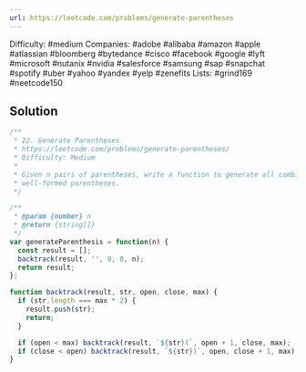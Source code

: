 ```yaml
---
url: https://leetcode.com/problems/generate-parentheses
---
```


Difficulty: #medium
Companies: #adobe #alibaba #amazon #apple #atlassian #bloomberg #bytedance #cisco #facebook #google #lyft #microsoft #nutanix #nvidia #salesforce #samsung #sap #snapchat #spotify #uber #yahoo #yandex #yelp #zenefits
Lists: #grind169 #neetcode150

## Solution

```javascript
/**
 * 22. Generate Parentheses
 * https://leetcode.com/problems/generate-parentheses/
 * Difficulty: Medium
 *
 * Given n pairs of parentheses, write a function to generate all combinations of
 * well-formed parentheses.
 */

/**
 * @param {number} n
 * @return {string[]}
 */
var generateParenthesis = function(n) {
  const result = [];
  backtrack(result, '', 0, 0, n);
  return result;
};

function backtrack(result, str, open, close, max) {
  if (str.length === max * 2) {
    result.push(str);
    return;
  }

  if (open < max) backtrack(result, `${str}(`, open + 1, close, max);
  if (close < open) backtrack(result, `${str})`, open, close + 1, max);
}

```
